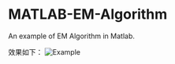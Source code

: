# MATLAB-EM-Algorithm
An example of EM Algorithm in Matlab.

效果如下：
![Example](https://github.com/zhangpengpengpeng/MATLAB-EM-Algorithm/edit/master/example.png)
